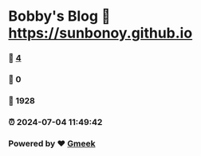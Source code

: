 # Bobby's Blog :link: https://sunbonoy.github.io 
### :page_facing_up: [4](https://sunbonoy.github.io/tag.html) 
### :speech_balloon: 0 
### :hibiscus: 1928 
### :alarm_clock: 2024-07-04 11:49:42 
### Powered by :heart: [Gmeek](https://github.com/Meekdai/Gmeek)
